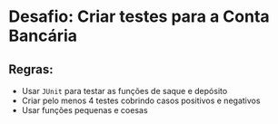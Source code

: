 # Desafio: Criar testes para a Conta Bancária

## Regras:
- Usar `JUnit` para testar as funções de saque e depósito
- Criar pelo menos 4 testes cobrindo casos positivos e negativos
- Usar funções pequenas e coesas

